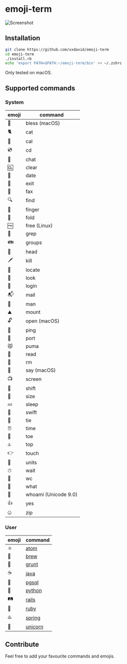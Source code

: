 # emoji-term

![Screenshot](screenshot.png)

## Installation

```bash
git clone https://github.com/xxdavid/emoji-term
cd emoji-term
./install.rb
echo 'export PATH=$PATH:~/emoji-term/bin' >> ~/.zshrc
```

Only tested on macOS.

## Supported commands

### System

| emoji | command |
|-------|---------|
| 🙌    | bless (macOS)|
| 🐈    | cat     |
| 📅    | cal     |
| 💿    | cd      |
| 💬    | chat    |
| 🆑    | clear   |
| 💑    | date    |
| 🚪    | exit    |
| 📠    | fax     |
| 🔍    | find    |
| 🖕    | finger  |
| 🙏    | fold    |
| 🆓    | free (Linux)  |
| 🍇    | grep    |
| 👪    | groups  |
| 🤕    | head    |
| 🗡    | kill    |
| 📍    | locate  |
| 👀    | look    |
| 🔑    | login   |
| 📬    | mail    |
| 👨    | man     |
| ⛰    | mount   |
| 🔓    | open (macOS)|
| 🏓    | ping    |
| 🚢    | port    |
| 😾    | puma    |
| 📖    | read    |
| 💩    | rm      |
| 👄    | say (macOS)|
| 📺    | screen  |
| 🔄    | shift   |
| 📏    | size    |
| 💤    | sleep   |
| 🏃    | swift   |
| 👔    | tie     |
| ⏰    |time    |
| 👣    | toe     |
| 🔝    | top     |
| 👉    | touch   |
| 📐    | units   |
| ⏱    | wait    |
| 🚽    | wc      |
| 🤔    | what    |
| 🤷   | whoami (Unicode 9.0) |
| 👍   | yes     |
| 🤐    | zip     |

### User

| emoji | command |
|-------|---------|
| ⚛     | [atom](https://atom.io) |
| 🍺    | [brew](https://brew.sh) |
| 🐗    | [grunt](https://gruntjs.com) |
| ☕     | [java](http://java.com)    |
| 🐘    | [pgsql](http://www.postgresql.org)
| 🐍    | [python](https://www.python.org) |
| 🛤    | [rails](http://rubyonrails.org) |
| 💎    | [ruby](https://www.ruby-lang.org)    |
| ♨️    | [spring](https://github.com/rails/spring) |
| 🦄    | [unicorn](https://unicorn.bogomips.org/) |

## Contribute
Feel free to add your favourite commands and emojis.
